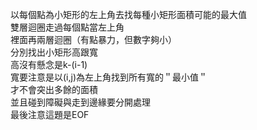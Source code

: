 以每個點為小矩形的左上角去找每種小矩形面積可能的最大值<br>
雙層迴圈走過每個點當左上角<br>
裡面再兩層迴圈（有點暴力，但數字夠小）<br>
分別找出小矩形高跟寬<br>
高沒有懸念是k-(i-1)<br>
寬要注意是以(i,j)為左上角找到所有寬的＂最小值＂<br>
才不會突出多餘的面積<br>
並且碰到障礙與走到邊緣要分開處理<br>
最後注意這題是EOF<br>
